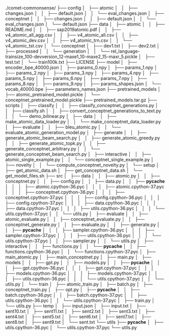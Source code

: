 ./comet-commonsense/
├── config
│   ├── atomic
│   │   ├── changes.json
│   │   ├── default.json
│   │   └── eval_changes.json
│   ├── conceptnet
│   │   ├── changes.json
│   │   ├── default.json
│   │   └── eval_changes.json
│   └── default.json
├── data
│   ├── atomic
│   │   ├── README.md
│   │   ├── sap2019atomic.pdf
│   │   ├── v4_atomic_all_agg.csv
│   │   ├── v4_atomic_all.csv
│   │   ├── v4_atomic_dev.csv
│   │   ├── v4_atomic_trn.csv
│   │   └── v4_atomic_tst.csv
│   └── conceptnet
│       ├── dev1.txt
│       ├── dev2.txt
│       ├── processed
│       │   └── generation
│       │       └── rel_language-trainsize_100-devversion_12-maxe1_10-maxe2_15-maxr_5.pickle
│       ├── test.txt
│       └── train100k.txt
├── LICENSE
├── model
│   ├── encoder_bpe_40000.json
│   ├── params_0.npy
│   ├── params_1.npy
│   ├── params_2.npy
│   ├── params_3.npy
│   ├── params_4.npy
│   ├── params_5.npy
│   ├── params_6.npy
│   ├── params_7.npy
│   ├── params_8.npy
│   ├── params_9.npy
│   ├── params_shapes.json
│   └── vocab_40000.bpe
├── parameters_names.json
├── pretrained_models
│   ├── atomic_pretrained_model.pickle
│   └── conceptnet_pretrained_model.pickle
├── pretrained_models.tar.gz
├── scripts
│   ├── classify
│   │   ├── classify_conceptnet_generations.py
│   │   ├── classify.sh
│   │   ├── convert_conceptnet_generations_to_text.py
│   │   └── demo_bilinear.py
│   ├── data
│   │   ├── make_atomic_data_loader.py
│   │   └── make_conceptnet_data_loader.py
│   ├── evaluate
│   │   ├── bleu_atomic.py
│   │   └── evaluate_atomic_generation_model.py
│   ├── generate
│   │   ├── generate_atomic_beam_search.py
│   │   ├── generate_atomic_greedy.py
│   │   ├── generate_atomic_topk.py
│   │   ├── generate_conceptnet_arbitrary.py
│   │   └── generate_conceptnet_beam_search.py
│   ├── interactive
│   │   ├── atomic_single_example.py
│   │   └── conceptnet_single_example.py
│   ├── novelty
│   │   └── compute_conceptnet_novelty.py
│   └── setup
│       ├── get_atomic_data.sh
│       ├── get_conceptnet_data.sh
│       └── get_model_files.sh
├── src
│   ├── data
│   │   ├── atomic.py
│   │   ├── conceptnet.py
│   │   ├── config.py
│   │   ├── data.py
│   │   ├── __pycache__
│   │   │   ├── atomic.cpython-36.pyc
│   │   │   ├── atomic.cpython-37.pyc
│   │   │   ├── conceptnet.cpython-36.pyc
│   │   │   ├── conceptnet.cpython-37.pyc
│   │   │   ├── config.cpython-36.pyc
│   │   │   ├── config.cpython-37.pyc
│   │   │   ├── data.cpython-36.pyc
│   │   │   ├── data.cpython-37.pyc
│   │   │   ├── utils.cpython-36.pyc
│   │   │   └── utils.cpython-37.pyc
│   │   └── utils.py
│   ├── evaluate
│   │   ├── atomic_evaluate.py
│   │   ├── conceptnet_evaluate.py
│   │   ├── conceptnet_generate.py
│   │   ├── evaluate.py
│   │   ├── generate.py
│   │   ├── __pycache__
│   │   │   ├── sampler.cpython-36.pyc
│   │   │   ├── sampler.cpython-37.pyc
│   │   │   ├── utils.cpython-36.pyc
│   │   │   └── utils.cpython-37.pyc
│   │   ├── sampler.py
│   │   └── utils.py
│   ├── interactive
│   │   ├── functions.py
│   │   └── __pycache__
│   │       ├── functions.cpython-36.pyc
│   │       └── functions.cpython-37.pyc
│   ├── main_atomic.py
│   ├── main_conceptnet.py
│   ├── main.py
│   ├── models
│   │   ├── gpt.py
│   │   ├── models.py
│   │   ├── __pycache__
│   │   │   ├── gpt.cpython-36.pyc
│   │   │   ├── gpt.cpython-37.pyc
│   │   │   ├── models.cpython-36.pyc
│   │   │   ├── models.cpython-37.pyc
│   │   │   ├── utils.cpython-36.pyc
│   │   │   └── utils.cpython-37.pyc
│   │   └── utils.py
│   └── train
│       ├── atomic_train.py
│       ├── batch.py
│       ├── conceptnet_train.py
│       ├── opt.py
│       ├── __pycache__
│       │   ├── batch.cpython-36.pyc
│       │   ├── batch.cpython-37.pyc
│       │   ├── utils.cpython-36.pyc
│       │   └── utils.cpython-37.pyc
│       ├── train.py
│       └── utils.py
├── temp
│   ├── input.json
│   ├── input.txt
│   ├── sent10.txt
│   ├── sent11.txt
│   ├── sent2.txt
│   ├── sent3.txt
│   ├── sent4.txt
│   ├── sent5.txt
│   ├── sent6.txt
│   ├── sent7.txt
│   ├── sent8.txt
│   ├── sent9.txt
│   └── sent.txt
└── utils
    ├── __pycache__
    │   ├── utils.cpython-36.pyc
    │   └── utils.cpython-37.pyc
    └── utils.py
